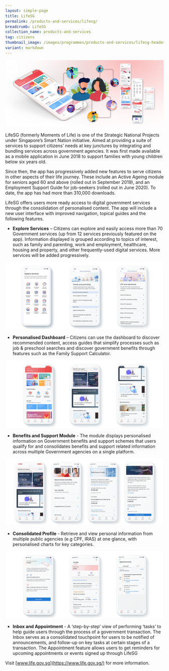 ```yaml
---
layout: simple-page
title: LifeSG
permalink: /products-and-services/lifesg/
breadcrumb: LifeSG
collection_name: products-and-services
tag: citizens
thumbnail_image: /images/programmes/products-and-services/lifesg-header.jpg
variant: markdown
---
```

![LifeSG header](/images/Products%20and%20Services/lifesg-header.jpg)

LifeSG (formerly Moments of Life) is one of the Strategic National Projects under Singapore’s Smart Nation initiative. Aimed at providing a suite of services to support citizens’ needs at key junctures by integrating and bundling services across government agencies. It was first made available as a mobile application in June 2018 to support families with young children below six years old.

Since then, the app has progressively added new features to serve citizens in other aspects of their life journey. These include an Active Ageing module for seniors aged 60 and above (rolled out in September 2019), and an Employment Support Guide for job-seekers (rolled out in June 2020). To date, the app has had more than 310,000 downloads.

LifeSG offers users more ready access to digital government services through the consolidation of personalised content. The app will include a new user interface with improved navigation, topical guides and the following features.


* **Explore Services** – Citizens can explore and easily access more than 70 Government services (up from 12 services previously featured on the app). Information displayed is grouped according to topics of interest, such as family and parenting, work and employment, healthcare, housing and property, and other frequently-used digital services. More services will be added progressively.

![LifeSG explore services](/images/Products%20and%20Services/lifesg-exploreservices.png)

* **Personalised Dashboard** – Citizens can use the dashboard to discover recommended content, access guides that simplify processes such as job & preschool searches and discover government benefits through features such as the Family Support Calculator.

![LifeSG dashboard](/images/Products%20and%20Services/lifesg-dashboard.png)

* **Benefits and Support Module** - The module displays personalised information on Government benefits and support schemes that users qualify for and consolidates benefits and support related information across multiple Government agencies on a single platform.

![LifeSG Gov benefits](/images/Products%20and%20Services/lifesg-govbenefits.png)

* **Consolidated Profile** - Retrieve and view personal information from multiple public agencies (e.g CPF, IRAS) at one glance, with personalised charts for key categories.

![LifeSG profile](/images/Products%20and%20Services/lifesg-profile.png)

* **Inbox and Appointment** - A ‘step-by-step’ view of performing ‘tasks’ to help guide users through the process of a government transaction. The Inbox serves as a consolidated touchpoint for users to be notified of announcements, and follow-up on key tasks at certain stages of a transaction. The Appointment feature allows users to get reminders for upcoming appointments or events signed up through LifeSG 

Visit [www.life.gov.sg](https://www.life.gov.sg/) for more information.